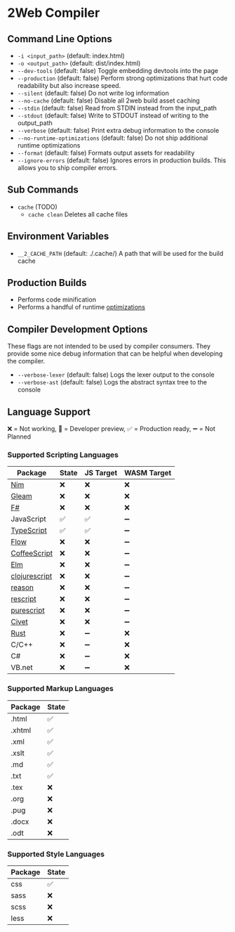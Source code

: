 # 2Web Compiler

## Command Line Options

- `-i <input_path>` (default: index.html)
- `-o <output_path>` (default: dist/index.html)
- `--dev-tools` (default: false) Toggle embedding devtools into the page
- `--production` (default: false) Perform strong optimizations that hurt code readability but also increase speed.
- `--silent` (default: false) Do not write log information
- `--no-cache` (default: false) Disable all 2web build asset caching
- `--stdin` (default: false) Read from STDIN instead from the input_path
- `--stdout` (default: false) Write to STDOUT instead of writing to the output_path
- `--verbose` (default: false) Print extra debug information to the console
- `--no-runtime-optimizations` (default: false) Do not ship additional runtime optimizations
- `--format` (default: false) Formats output assets for readability
- `--ignore-errors` (default: false) Ignores errors in production builds. This allows you to ship compiler errors.

## Sub Commands

- `cache` (TODO)
  - `cache clean` Deletes all cache files

## Environment Variables

- `__2_CACHE_PATH` (default: ./.cache/) A path that will be used for the build cache

## Production Builds

- Performs code minification
- Performs a handful of runtime [optimizations](../docs/README.md)

## Compiler Development Options

These flags are not intended to be used by compiler consumers.
They provide some nice debug information that can be helpful when developing the
compiler.

- `--verbose-lexer` (default: false) Logs the lexer output to the console
- `--verbose-ast` (default: false) Logs the abstract syntax tree to the console

## Language Support

❌ = Not working, 🔧 = Developer preview, ✅ = Production ready, ➖ = Not Planned

### Supported Scripting Languages

| Package                                      | State | JS Target | WASM Target |
| -------------------------------------------- | ----- | --------- | ----------- |
| [Nim](https://nim-lang.org)                  | ❌     | ❌         | ❌           |
| [Gleam](https://gleam.run)                   | ❌     | ❌         | ❌           |
| [F#](https://fsharp.org)                     | ❌     | ❌         | ❌           |
| JavaScript                                   | ✅     | ✅         | ➖           |
| [TypeScript](https://www.typescriptlang.org) | ✅     | ✅         | ➖           |
| [Flow](https://flow.org)                     | ❌     | ❌         | ➖           |
| [CoffeeScript](https://coffeescript.org)     | ❌     | ❌         | ➖           |
| [Elm](https://elm-lang.org)                  | ❌     | ❌         | ➖           |
| [clojurescript](https://clojurescript.org)   | ❌     | ❌         | ➖           |
| [reason](https://reasonml.github.io)         | ❌     | ❌         | ➖           |
| [rescript](https://rescript-lang.org)        | ❌     | ❌         | ➖           |
| [purescript](https://www.purescript.org)     | ❌     | ❌         | ➖           |
| [Civet](https://civet.dev)                   | ❌     | ❌         | ➖           |
| [Rust](https://rust-lang.org)                | ❌     | ➖         | ❌           |
| C/C++                                        | ❌     | ➖         | ❌           |
| C#                                           | ❌     | ➖         | ❌           |
| VB.net                                       | ❌     | ➖         | ❌           |

### Supported Markup Languages

| Package | State |
| ------- | ----- |
| .html   | ✅     |
| .xhtml  | ✅     |
| .xml    | ✅     |
| .xslt   | ✅     |
| .md     | ✅     |
| .txt    | ✅     |
| .tex    | ❌     |
| .org    | ❌     |
| .pug    | ❌     |
| .docx   | ❌     |
| .odt    | ❌     |

### Supported Style Languages

| Package | State |
| ------- | ----- |
| css     | ✅     |
| sass    | ❌     |
| scss    | ❌     |
| less    | ❌     |
